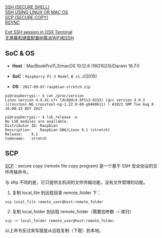 [SSH (SECURE SHELL)](https://www.raspberrypi.org/documentation/remote-access/ssh/README.md)  
[SSH USING LINUX OR MAC OS](https://www.raspberrypi.org/documentation/remote-access/ssh/unix.md)  
[SCP (SECURE COPY)](https://www.raspberrypi.org/documentation/remote-access/ssh/scp.md)  
[RSYNC](https://www.raspberrypi.org/documentation/remote-access/ssh/rsync.md)  

[Exit SSH session in OSX Terminal](https://superuser.com/questions/404103/exit-ssh-session-in-osx-terminal)  
[无屏幕和键盘配置树莓派WiFi和SSH](http://shumeipai.nxez.com/2017/09/13/raspberry-pi-network-configuration-before-boot.html?variant=zh-cn)  

## SoC & OS
- **Host**：MacBookPro11,3/macOS 10.12.6 (16G1023)/Darwin 16.7.0  

- **SoC**：`Raspberry Pi 3 Model B v1.2`(2015)  
- **OS**：`2017-09-07-raspbian-stretch.zip`  

```Shell
pi@raspberrypi:~ $ cat /proc/version
Linux version 4.9.41-v7+ (dc4@dc4-XPS13-9333) (gcc version 4.9.3 (crosstool-NG crosstool-ng-1.22.0-88-g8460611) ) #1023 SMP Tue Aug 8 16:00:15 BST 2017

pi@raspberrypi:~ $ lsb_release -a
No LSB modules are available.
Distributor ID:	Raspbian
Description:	Raspbian GNU/Linux 9.1 (stretch)
Release:	9.1
Codename:	stretch
```

## SCP
[SCP](http://blog.163.com/fjm_520/blog/static/18904914820119284847660/)：secure copy (remote file copy program) 是一个基于 SSH 安全协议的文件传输命令。

与 sftp 不同的是，它只提供主机间的文件传输功能，没有文件管理的功能。

1. 复制 local_file 到远程目录 remote_folder 下：

```Shell
scp local_file remote_user@host:remote_folder
```

2. 复制 local_folder 到远程 remote_folder（需要加参数 `-r` 递归）

```Shell
scp –r local_folder remote_user@host:remote_folder
```

以上命令反过来写就是从远程复制（下载）到本地。
